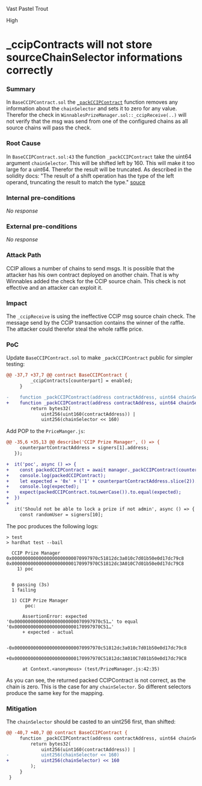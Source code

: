 Vast Pastel Trout

High

# _ccipContracts will not store sourceChainSelector informations correctly

### Summary

In `BaseCCIPContract.sol` the [`_packCCIPContract`](https://github.com/sherlock-audit/2024-08-winnables-raffles/blob/main/public-contracts/contracts/BaseCCIPContract.sol#L40) function removes any information about the `chainSelector` and sets it to zero for any value. Therefor the check in `WinnablesPrizeManager.sol::_ccipReceive(..)` will not verify that the msg was send from one of the configured chains as all source chains will pass the check.

### Root Cause

In `BaseCCIPContract.sol:43` the function `_packCCIPContract` take the uint64 argument `chainSelector`. This will be shifted left by 160. This will make it too large for a uint64. Therefor the result will be truncated. As described in the solidity docs: "The result of a shift operation has the type of the left operand, truncating the result to match the type." [souce](https://docs.soliditylang.org/en/v0.8.0/types.html?highlight=shift#shifts)

### Internal pre-conditions

_No response_

### External pre-conditions

_No response_

### Attack Path

CCIP allows a number of chains to send msgs. It is possible that the attacker has his own contract deployed on another chain. That is why Winnables  added the check for the CCIP source chain. This check is not effective and an attacker can exploit it.

### Impact

The `_ccipReceive` is using the ineffective CCIP msg source chain check. The message send by the CCIP transaction contains the winner of the raffle. The attacker could therefor steal the whole raffle price.

### PoC

Update `BaseCCIPContract.sol` to make `_packCCIPContract` public for simpler testing:
```diff
@@ -37,7 +37,7 @@ contract BaseCCIPContract {
         _ccipContracts[counterpart] = enabled;
     }

-    function _packCCIPContract(address contractAddress, uint64 chainSelector) internal pure returns(bytes32) {
+    function _packCCIPContract(address contractAddress, uint64 chainSelector) public pure returns(bytes32) {
         return bytes32(
             uint256(uint160(contractAddress)) |
             uint256(chainSelector << 160)
```

Add POP to the `PriceManger.js`:
```diff
@@ -35,6 +35,13 @@ describe('CCIP Prize Manager', () => {
     counterpartContractAddress = signers[1].address;
   });

+  it('poc', async () => {
+    const packedCCIPContract = await manager._packCCIPContract(counterpartContractAddress, 1);
+    console.log(packedCCIPContract);
+    let expected = '0x' + ('1' + counterpartContractAddress.slice(2)).padStart(64, '0').toLowerCase();
+    console.log(expected);
+    expect(packedCCIPContract.toLowerCase()).to.equal(expected);
+  })
+
   it('Should not be able to lock a prize if not admin', async () => {
     const randomUser = signers[10];
```

The poc produces the following logs:
```text
> test
> hardhat test --bail

  CCIP Prize Manager
0x00000000000000000000000070997970c51812dc3a010c7d01b50e0d17dc79c8
0x00000000000000000000000170997970C51812dc3A010C7d01b50e0d17dc79C8
    1) poc


  0 passing (3s)
  1 failing

  1) CCIP Prize Manager
       poc:

      AssertionError: expected '0x00000000000000000000000070997970c51…' to equal '0x00000000000000000000000170997970C51…'
      + expected - actual

      -0x00000000000000000000000070997970c51812dc3a010c7d01b50e0d17dc79c8
      +0x00000000000000000000000170997970C51812dc3A010C7d01b50e0d17dc79C8

      at Context.<anonymous> (test/PrizeManager.js:42:35)
```

As you can see, the returned packed CCIPContract is not correct, as the chain is zero. This is the case for any `chainSelector`. So different selectors produce the same key for the mapping.

### Mitigation

The `chainSelector` should be casted to an uint256 first, than shifted:
```diff
@@ -40,7 +40,7 @@ contract BaseCCIPContract {
     function _packCCIPContract(address contractAddress, uint64 chainSelector) internal pure returns(bytes32) {
         return bytes32(
             uint256(uint160(contractAddress)) |
-            uint256(chainSelector << 160)
+            uint256(chainSelector) << 160
         );
     }
 }
 ```